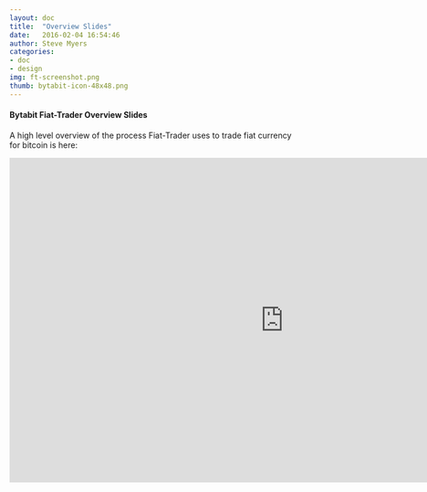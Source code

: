 ```yaml
---
layout: doc
title:  "Overview Slides"
date:   2016-02-04 16:54:46
author: Steve Myers
categories:
- doc
- design
img: ft-screenshot.png
thumb: bytabit-icon-48x48.png
---
```


#### Bytabit Fiat-Trader Overview Slides

A high level overview of the process Fiat-Trader uses to trade fiat currency for bitcoin is here:

<iframe src="https://docs.google.com/presentation/d/1kSIRE0mnj0vCQqWg40I0Ns49ON62TeHDvziRkgQGBNM/embed?start=false&loop=false&delayms=3000" frameborder="0" width="960" height="569" allowfullscreen="true" mozallowfullscreen="true" webkitallowfullscreen="true"></iframe>

[hampden]: https://github.com/jekyll/jekyll